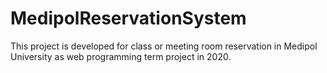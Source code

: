 # MedipolReservationSystem
This project is developed for class or meeting room reservation in Medipol University as web programming term project in 2020.
